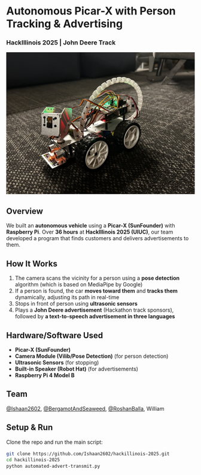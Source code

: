 # Autonomous Picar-X with Person Tracking & Advertising

### HackIllinois 2025 | John Deere Track  

![Project Image](IMG_6072.jpg)  

## Overview  
We built an **autonomous vehicle** using a **Picar-X (SunFounder)** with **Raspberry Pi**. Over **36 hours** at **HackIllinois 2025 (UIUC)**, our team developed a program that finds customers and delivers advertisements to them. 

## How It Works  
1. The camera scans the vicinity for a person using a **pose detection** algorithm (which is based on MediaPipe by Google)
2. If a person is found, the car **moves toward them** and **tracks them** dynamically, adjusting its path in real-time  
3. Stops in front of person using **ultrasonic sensors** 
4. Plays a **John Deere advertisement** (Hackathon track sponsors), followed by **a text-to-speech advertisement in three languages**

## Hardware/Software Used  
- **Picar-X (SunFounder)**  
- **Camera Module (Vilib/Pose Detection)** (for person detection)  
- **Ultrasonic Sensors** (for stopping)  
- **Built-in Speaker (Robot Hat)** (for advertisements)  
- **Raspberry Pi 4 Model B**

## Team  
[@Ishaan2602](https://github.com/Ishaan2602), [@BergamotAndSeaweed](https://github.com/BergamotAndSeaweed), [@RoshanBalla](https://github.com/RoshanBalla), William

## Setup & Run  
Clone the repo and run the main script:  
```bash
git clone https://github.com/Ishaan2602/hackillinois-2025.git
cd hackillinois-2025
python automated-advert-transmit.py 